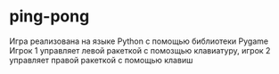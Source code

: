 # ping-pong
Игра реализована на языке Python с помощью библиотеки Pygame
Игрок 1 управляет левой ракеткой с помозщью клавиатуру, игрок 2 управляет правой ракеткой с помощью клавиш 
